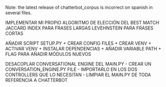 Note: the latest release of chatterbot_corpus is incorrect on spanish in several files. 

IMPLEMENTAR MI PROPIO ALGORITMO DE ELECCIÓN DEL BEST MATCH
JACCARD INDEX PARA FRASES LARGAS
LEVEHNSTEIN PARA FRASES CORTAS

AÑADIR SCRIPT SETUP.PY
    + CREAR CONFIG FILES
    + CREAR VENV
    + ACTIVAR VENV
    + INSTALAR DEPENDENCIAS
    + AÑADIR VARIABLE PATH
    + FLAG PARA AÑADIR MÓDULOS NUEVOS

DESACOPLAR CONVERSATIONAL ENGINE DEL MAIN.PY
    - CREAR UN CONVERSATION_ENGINE.PY FILE
    - IMPORTARLO EN LOS DOS CONTROLLERS QUE LO NECESITAN
    - LIMPIAR EL MAIN.PY DE TODA REFERENCIA A CHATTERBOT
